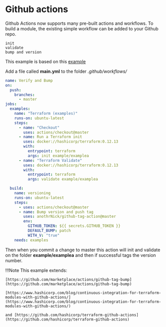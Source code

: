 # Github actions

Github Actions now supports many pre-built actions and workflows. To build a module, the existing simple workflow can be added to your Github repo.

```
init
validate
bump and version
```

This example is based on this [example](https://github.com/JamesWoolfenden/terraform-aws-githubactions)

Add a file called **main.yml** to the folder _.github/workflows/_

```yaml
name: Verify and Bump
on:
  push:
    branches:
      - master
jobs:
  examples:
    name: "Terraform (examples)"
    runs-on: ubuntu-latest
    steps:
      - name: "Checkout"
        uses: actions/checkout@master
      - name: Run a Terraform init
        uses: docker://hashicorp/terraform:0.12.13
        with:
          entrypoint: terraform
          args: init example/examplea
      - name: "Terraform Validate"
        uses: docker://hashicorp/terraform:0.12.13
        with:
          entrypoint: terraform
          args: validate example/examplea

  build:
    name: versioning
    runs-on: ubuntu-latest
    steps:
      - uses: actions/checkout@master
      - name: Bump version and push tag
        uses: anothrNick/github-tag-action@master
        env:
          GITHUB_TOKEN: ${{ secrets.GITHUB_TOKEN }}
          DEFAULT_BUMP: patch
          WITH_V: "true"
    needs: examples
```

Then when you commit a change to master this action will init and validate on the folder **example/examplea** and then if successful tags the version number.

!!!Note
    This example extends:
  
    [https://github.com/marketplace/actions/github-tag-bump](https://github.com/marketplace/actions/github-tag-bump)

    [https://www.hashicorp.com/blog/continuous-integration-for-terraform-modules-with-github-actions/](https://www.hashicorp.com/blog/continuous-integration-for-terraform-modules-with-github-actions/)

    and [https://github.com/hashicorp/terraform-github-actions](https://github.com/hashicorp/terraform-github-actions)
